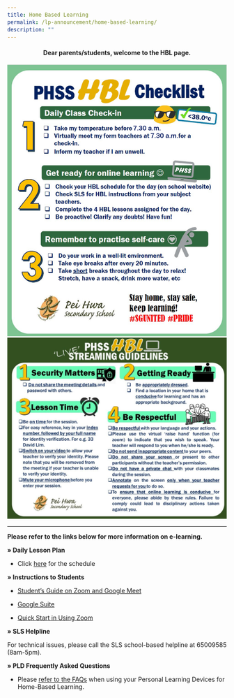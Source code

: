 ```yaml
---
title: Home Based Learning
permalink: /lp-announcement/home-based-learning/
description: ""
---
```

<h4 style="text-align: center;"><strong>Dear parents/students, welcome to the HBL page.</strong></h4>
<img src="/images/HBL-Checklist-2021-Students.png">
<img src="/images/LIVE_Streaming_Guidelines-1024x843.jpeg"><hr>
<p><strong>Please refer to the links below for more information on e-learning.</strong></p>
<p><strong>&raquo;&nbsp;Daily Lesson Plan</strong></p>
<ul>
<li>
<p>Click&nbsp;<a href="https://drive.google.com/drive/folders/1I6M-CuKeTSnHw3aec7etzVhcoUa6vEIF?usp=sharing">here</a>&nbsp;for the schedule</p>
</li>
</ul>
<p><strong>&raquo;&nbsp;Instructions to Students</strong></p>
<ul>
<li>
<p><a href="https://drive.google.com/open?id=1zze4BCpJELyFj3Ym0pwRQEtZmpvV3ob3" target="_blank" rel="noopener noreferrer">Student&rsquo;s Guide on Zoom and Google Meet</a></p>
</li>
<li>
<p><a href="/lp_announcement/google-suite/" target="_blank" rel="noopener noreferrer">Google Suite</a></p>
</li>
<li>
<p><a href="/lp_announcement/quick-start/" target="_blank" rel="noopener noreferrer">Quick Start in Using Zoom</a></p>
</li>
</ul>
<p><strong>&raquo;&nbsp;SLS Helpline</strong></p>
<p>For technical issues, please call the SLS school-based helpline at 65009585 (8am-5pm).</p>
<p><strong>&raquo;&nbsp;PLD Frequently Asked Questions</strong></p>
<ul>
<li>
<p>Please&nbsp;<a href="/pld-faqs/" target="_blank" rel="noopener noreferrer">refer to the FAQs</a>&nbsp;when using your Personal Learning Devices for Home-Based Learning.</p>
</li>
</ul>